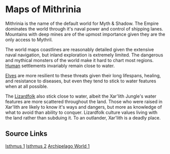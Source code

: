 # Maps of Mithrinia

Mithrinia is the name of the default world for Myth & Shadow. The Empire dominates the world through it's naval power and control of shipping lanes. Mountains with deep mines are of the upmost importance given they are the only access to Mythril.

The world maps coastlines are reasonably detailed given the extensive naval navigation, but inland exploration is extremely limited. The dangerous and mythical monsters of the world make it hard to chart most regions. [Human](../../Player%20Characters/Ancenstries/Human.md) settlements invariably remain close to water.

[Elves](../../Player%20Characters/Ancenstries/Elf.md) are more resilient to these threats given their long lifespans, healing, and resistance to diseases, but even they tend to stick to water features when at all possible.

The [Lizardfolk](../../Player%20Characters/Ancenstries/Lizardfolk.md) also stick close to water, albeit the Xar'lith Jungle's water features are more scattered throughout the land. Those who were raised in Xar'lith are likely to know it's ways and dangers, but more as knowledge of what to avoid than ability to conquer. Lizardfolk culture values living with the land rather than subduing it. To an outlander, Xar'lith is a deadly place.

## Source Links

[Isthmus 1](https://watabou.github.io/perilous-shores/?seed=1008532271&tags=highland,lake,woodland,difficult,neutral&w=1800&h=1800&hexes=3)
[Isthmus 2](https://watabou.github.io/perilous-shores/?seed=1103575137&tags=highland,lake,woodland,difficult,neutral&hexes=3)
[Archipelago World 1](https://watabou.github.io/perilous-shores/?seed=278080823&tags=archipelago,neutral,highland,safe,woodland&w=2700&h=2700)
